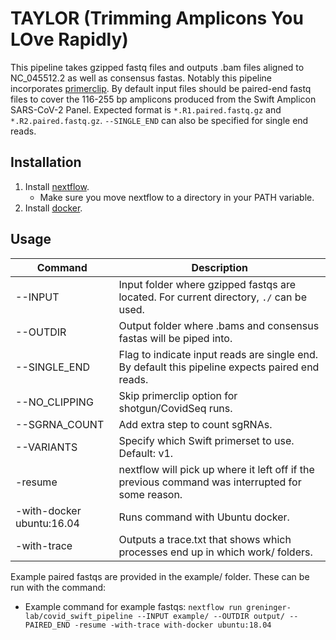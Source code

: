 # TAYLOR (Trimming Amplicons You LOve Rapidly)
This pipeline takes gzipped fastq files and outputs .bam files aligned to NC_045512.2 as well as consensus fastas. Notably this pipeline incorporates [primerclip](https://github.com/swiftbiosciences/primerclip/tree/deltest). By default input files should be paired-end fastq files to cover the 116-255 bp amplicons produced from the Swift Amplicon SARS-CoV-2 Panel. Expected format is `*.R1.paired.fastq.gz` and `*.R2.paired.fastq.gz`. `--SINGLE_END` can also be specified for single end reads.

## Installation

1. Install [nextflow](https://www.nextflow.io/docs/latest/getstarted.html#installation).
   - Make sure you move nextflow to a directory in your PATH variable.
2. Install [docker](https://docs.docker.com/get-docker/).

## Usage
| Command  | Description |
| ---      | ---         | 
| --INPUT  | Input folder where gzipped fastqs are located. For current  directory, `./` can be used.
| --OUTDIR | Output folder where .bams and consensus fastas will be piped into.
| --SINGLE_END | Flag to indicate input reads are single end. By default this pipeline expects paired end reads.
| --NO_CLIPPING | Skip primerclip option for shotgun/CovidSeq runs.
| --SGRNA_COUNT | Add extra step to count sgRNAs.
| --VARIANTS | Specify which Swift primerset to use. Default: v1. 
| -resume  | nextflow will pick up where it left off if the previous command was interrupted for some reason.
| -with-docker ubuntu:16.04 | Runs command with Ubuntu docker.
| -with-trace | Outputs a trace.txt that shows which processes end up in which work/ folders. 

Example paired fastqs are provided in the example/ folder. These can be run with the command:
- Example command for example fastqs: ```nextflow run greninger-lab/covid_swift_pipeline --INPUT example/ --OUTDIR output/ --PAIRED_END -resume -with-trace with-docker ubuntu:18.04```
